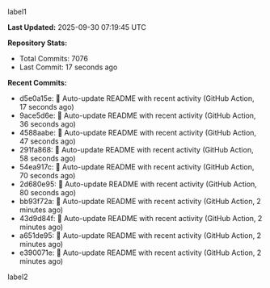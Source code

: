 
label1 
<!-- ACTIVITY_START -->
**Last Updated:** 2025-09-30 07:19:45 UTC

**Repository Stats:**
- Total Commits: 7076
- Last Commit: 17 seconds ago

**Recent Commits:**
- d5e0a15e: 🤖 Auto-update README with recent activity (GitHub Action, 17 seconds ago)
- 9ace5d6e: 🤖 Auto-update README with recent activity (GitHub Action, 36 seconds ago)
- 4588aabe: 🤖 Auto-update README with recent activity (GitHub Action, 47 seconds ago)
- 291fa868: 🤖 Auto-update README with recent activity (GitHub Action, 58 seconds ago)
- 54ea917c: 🤖 Auto-update README with recent activity (GitHub Action, 70 seconds ago)
- 2d680e95: 🤖 Auto-update README with recent activity (GitHub Action, 80 seconds ago)
- bb93f72a: 🤖 Auto-update README with recent activity (GitHub Action, 2 minutes ago)
- 43d9d84f: 🤖 Auto-update README with recent activity (GitHub Action, 2 minutes ago)
- a651de95: 🤖 Auto-update README with recent activity (GitHub Action, 2 minutes ago)
- e390071e: 🤖 Auto-update README with recent activity (GitHub Action, 2 minutes ago)
<!-- ACTIVITY_END -->

label2
